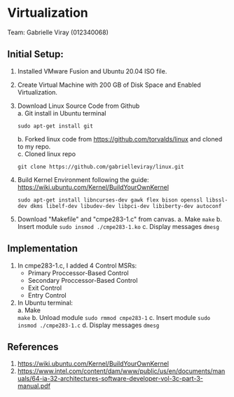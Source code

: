 # Virtualization

Team: Gabrielle Viray (012340068)

## Initial Setup:
  1. Installed VMware Fusion and Ubuntu 20.04 ISO file.
  2. Create Virtual Machine with 200 GB of Disk Space and Enabled Virtualization.
  3. Download Linux Source Code from Github<br>
     a. Git install in Ubuntu terminal
     ```
     sudo apt-get install git
     ```
     b. Forked linux code from https://github.com/torvalds/linux and cloned to my repo.<br>
     c. Cloned linux repo<br>
     ```
     git clone https://github.com/gabrielleviray/linux.git
     ```
   4. Build Kernel Environment following the guide: https://wiki.ubuntu.com/Kernel/BuildYourOwnKernel<br>
      ```
      sudo apt-get install libncurses-dev gawk flex bison openssl libssl-dev dkms libelf-dev libudev-dev libpci-dev libiberty-dev autoconf
      ```
    
   5. Download "Makefile" and "cmpe283-1.c" from canvas.
      a. Make
      ```make```
      b. Insert module
      ```sudo insmod ./cmpe283-1.ko```
      c. Display messages
      ```dmesg```

## Implementation
  1.  In cmpe283-1.c, I added 4 Control MSRs:
      - Primary Proccessor-Based Control
      - Secondary Proccessor-Based Control
      - Exit Control
      - Entry Control
  2. In Ubuntu terminal:<br>
      a. Make<br>
      ```make```
      b. Unload module
      ```sudo rmmod cmpe283-1```
      c. Insert module
      ```sudo insmod ./cmpe283-1.c```
      d. Display messages
      ```dmesg```


## References
1. https://wiki.ubuntu.com/Kernel/BuildYourOwnKernel
2. https://www.intel.com/content/dam/www/public/us/en/documents/manuals/64-ia-32-architectures-software-developer-vol-3c-part-3-manual.pdf
